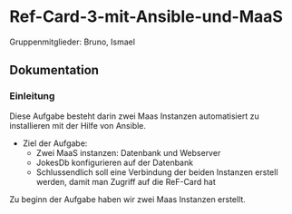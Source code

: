 # Ref-Card-3-mit-Ansible-und-MaaS
Gruppenmitglieder: Bruno, Ismael
## Dokumentation
### Einleitung
Diese Aufgabe besteht darin zwei Maas Instanzen automatisiert zu installieren mit der Hilfe von Ansible. 
- Ziel der Aufgabe:
  -  Zwei MaaS instanzen: Datenbank und Webserver
  -  JokesDb konfigurieren auf der Datenbank
  -  Schlussendlich soll eine Verbindung der beiden Instanzen erstell werden, damit man Zugriff auf die ReF-Card hat

 Zu beginn der Aufgabe haben wir zwei Maas Instanzen erstellt. 

